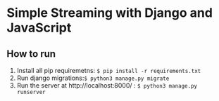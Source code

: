 # Simple Streaming with Django and JavaScript

## How to run

1. Install all pip requiremetns: `$ pip install -r requirements.txt`
2. Run django migrations:`$ python3 manage.py migrate`
3. Run the server at http://localhost:8000/ : `$ python3 manage.py runserver`
